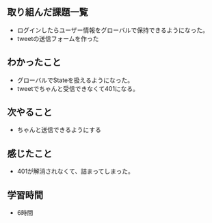 ## 取り組んだ課題一覧
- ログインしたらユーザー情報をグローバルで保持できるようになった。
- tweetの送信フォームを作った

## わかったこと
- グローバルでStateを扱えるようになった。
- tweetでちゃんと受信できなくて401になる。

## 次やること
- ちゃんと送信できるようにする

## 感じたこと
- 401が解消されなくて、詰まってしまった。

## 学習時間
- 6時間